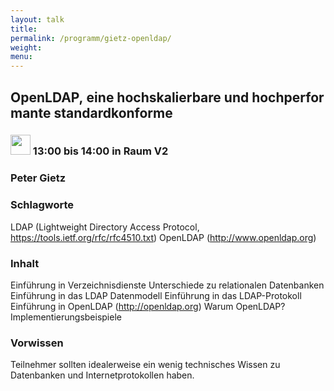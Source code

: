 ```yaml
---
layout: talk
title:
permalink: /programm/gietz-openldap/
weight: 
menu:
---
```

## OpenLDAP,&nbsp;eine&nbsp;hochskalierbare&nbsp;und&nbsp;hochperformante&nbsp;standardkonforme

### <img height = "32" src="../../images/talk.svg"> 13:00 bis 14:00 in Raum V2

### Peter&nbsp;Gietz

### Schlagworte

LDAP (Lightweight Directory Access Protocol,
https://tools.ietf.org/rfc/rfc4510.txt)
OpenLDAP (http://www.openldap.org)

### Inhalt

Einführung in Verzeichnisdienste
Unterschiede zu relationalen Datenbanken
Einführung in das LDAP Datenmodell
Einführung in das LDAP-Protokoll
Einführung in OpenLDAP (http://openldap.org)
Warum OpenLDAP?
Implementierungsbeispiele

### Vorwissen

Teilnehmer sollten idealerweise ein wenig technisches Wissen zu
Datenbanken und Internetprotokollen haben.

